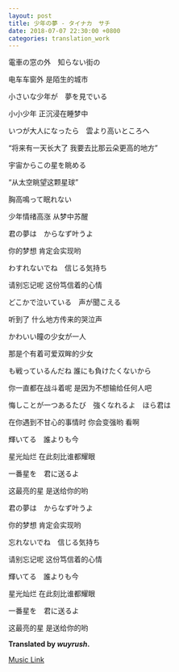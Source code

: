 ```yaml
---
layout: post
title: 少年の夢 - タイナカ　サチ
date: 2018-07-07 22:30:00 +0800
categories: translation_work
---
```


電車の窓の外　知らない街の

电车车窗外 是陌生的城市

小さいな少年が　夢を見でいる

小小少年 正沉浸在睡梦中

いつが大人になったら　雲より高いところへ

“将来有一天长大了 我要去比那云朵更高的地方”

宇宙からこの星を眺める

“从太空眺望这颗星球”

胸高鳴って眠れない

少年情绪高涨 从梦中苏醒

君の夢は　からなず叶うよ

你的梦想 肯定会实现哟

わすれないでね　信じる気持ち

请别忘记呢 这份笃信着的心情

どこかで泣いている　声が聞こえる

听到了 什么地方传来的哭泣声

かわいい瞳の少女が一人

那是个有着可爱双眸的少女

も戦っているんだね 誰にも負けたくないから

你一直都在战斗着呢 是因为不想输给任何人吧

悔しことが一つあるたび　強くなれるよ　ほら君は

在你遇到不甘心的事情时 你会变强哟 看啊

輝いてる　誰よりも今

星光灿烂 在此刻比谁都耀眼

一番星を　君に送るよ

这最亮的星 是送给你的哟

君の夢は　からなず叶うよ

你的梦想 肯定会实现哟

忘れないでね　信じる気持ち

请别忘记呢 这份笃信着的心情

輝いてる　誰よりも今

星光灿烂 在此刻比谁都耀眼

一番星を　君に送るよ

这最亮的星 是送给你的哟

**Translated by *wuyrush*.**

[Music Link](https://y.qq.com/n/yqq/song/00456fk627ipG3.html)
